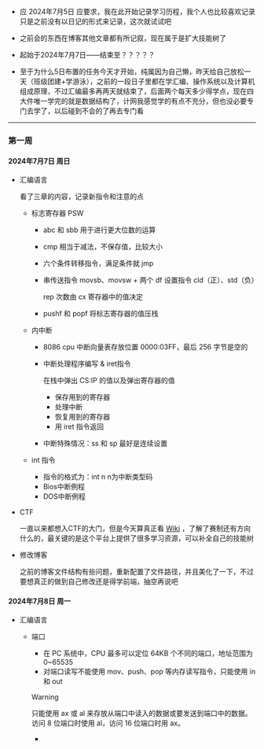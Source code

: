 - 应 2024年7月5日 应要求，我在此开始记录学习历程，我个人也比较喜欢记录只是之前没有以日记的形式来记录，这次就试试吧

- 之前会的东西在博客其他文章都有所记叙，现在属于是扩大技能树了

- 起始于2024年7月7日——结束至？？？？？

- 至于为什么5日布置的任务今天才开始，纯属因为自己懒，昨天给自己放松一天（班级团建+学游泳），之前的一段日子里都在学汇编、操作系统以及计算机组成原理，不过汇编最多再两天就结束了，后面两个每天多少得学点，现在四大件唯一学完的就是数据结构了，计网我感觉学的有点不充分，但也没必要专门去学了，以后碰到不会的了再去专门看

---

### 第一周

#### 2024年7月7日 周日

- 汇编语言

  看了三章的内容，记录新指令和注意的点

  - 标志寄存器  PSW

    - abc 和 sbb 用于进行更大位数的运算

    - cmp 相当于减法，不保存值，比较大小

    - 六个条件转移指令，满足条件就 jmp

    - 串传送指令 movsb、movsw + 两个 df 设置指令 cld（正）、std（负）

      rep 次数由 cx 寄存器中的值决定

    - pushf 和 popf 将标志寄存器的值压栈

  - 内中断

    - 8086 cpu 中断向量表存放位置 0000:03FF，最后 256 字节是空的

    - 中断处理程序编写 & iret指令

      在栈中弹出 CS:IP 的值以及弹出寄存器的值

      - 保存用到的寄存器
      - 处理中断
      - 恢复用到的寄存器
      - 用 iret 指令返回

    - 中断特殊情况：ss 和 sp 最好是连续设置

  - int 指令

    - 指令的格式为：int n n为中断类型码
    - Bios中断例程
    - DOS中断例程

- CTF

  一直以来都想入CTF的大门，但是今天算真正看 [Wiki](https://ctf-wiki.org/) ，了解了赛制还有方向什么的，最关键的是这个平台上提供了很多学习资源，可以补全自己的技能树

- 修改博客

  之前的博客文件结构有些问题，重新配置了文件路径，并且美化了一下，不过要想真正的做到自己修改还是得学前端，抽空再说吧

#### 2024年7月8日 周一

- 汇编语言

  - 端口

    - 在 PC 系统中，CPU 最多可以定位 64KB 个不同的端口，地址范围为 0~65535
    - 对端口读写不能使用 mov、push、pop 等内存读写指令，只能使用 in 和 out
    
    > [!WARNING]
    > 只能使用 ax 或 al 来存放从端口中读入的数据或要发送到端口中的数据。访问 8 位端口时使用 al，访问 16 位端口时用 ax。
    
    - 

